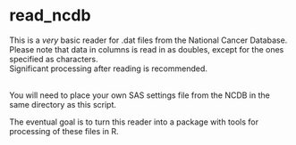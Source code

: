 # read_ncdb
This is a *very* basic reader for .dat files from the National Cancer Database. <br />
Please note that data in columns is read in as doubles, except for the ones specified as characters. <br />
Significant processing after reading is recommended. <br />
<br /><p>
You will need to place your own SAS settings file from the NCDB in the same directory as this script. </p>
<p>
The eventual goal is to turn this reader into a package with tools for processing of these files in R. </p>
